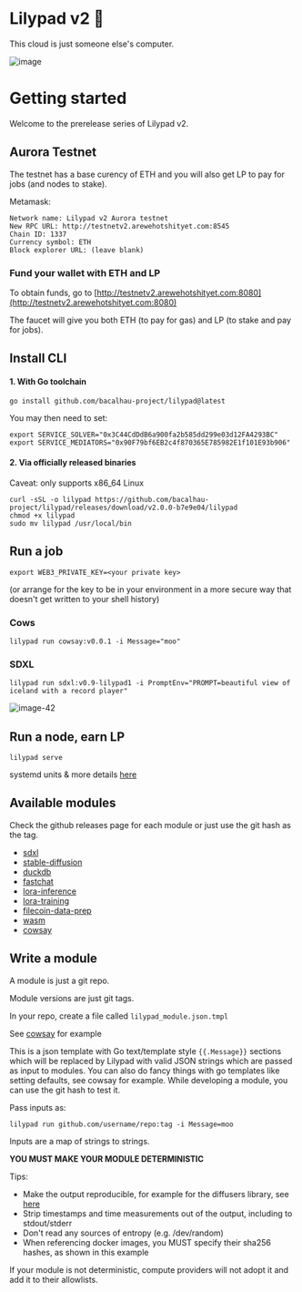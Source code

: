 # Lilypad v2 🍃

This cloud is just someone else's computer.

![image](https://github.com/bacalhau-project/lilypad/assets/264658/d91dad9a-ca46-43d4-a94b-d33454efc7ae)

# Getting started

Welcome to the prerelease series of Lilypad v2.

## Aurora Testnet

The testnet has a base curency of ETH and you will also get LP to pay for jobs (and nodes to stake).

Metamask:

```
Network name: Lilypad v2 Aurora testnet
New RPC URL: http://testnetv2.arewehotshityet.com:8545
Chain ID: 1337
Currency symbol: ETH
Block explorer URL: (leave blank)
```

### Fund your wallet with ETH and LP

To obtain funds, go to [http://testnetv2.arewehotshityet.com:8080](http://testnetv2.arewehotshityet.com:8080)

The faucet will give you both ETH (to pay for gas) and LP (to stake and pay for jobs).

## Install CLI

#### 1. With Go toolchain 

```shell
go install github.com/bacalhau-project/lilypad@latest
```
You may then need to set:
```
export SERVICE_SOLVER="0x3C44CdDdB6a900fa2b585dd299e03d12FA4293BC"
export SERVICE_MEDIATORS="0x90F79bf6EB2c4f870365E785982E1f101E93b906"
```

#### 2. Via officially released binaries

Caveat: only supports x86_64 Linux

```
curl -sSL -o lilypad https://github.com/bacalhau-project/lilypad/releases/download/v2.0.0-b7e9e04/lilypad
chmod +x lilypad
sudo mv lilypad /usr/local/bin
```

## Run a job

```
export WEB3_PRIVATE_KEY=<your private key>
```
(or arrange for the key to be in your environment in a more secure way that doesn't get written to your shell history)


### Cows

```
lilypad run cowsay:v0.0.1 -i Message="moo"
```


### SDXL

```
lilypad run sdxl:v0.9-lilypad1 -i PromptEnv="PROMPT=beautiful view of iceland with a record player"
```

![image-42](https://github.com/bacalhau-project/lilypad/assets/264658/d48bb897-79a0-4f3a-b938-e85a8cfa3f0e)

## Run a node, earn LP

```
lilypad serve
```

systemd units & more details [here](https://github.com/bacalhau-project/lilypad/tree/main/ops)

## Available modules

Check the github releases page for each module or just use the git hash as the tag.

* [sdxl](https://github.com/bacalhau-project/lilypad-module-sdxl)
* [stable-diffusion](https://github.com/bacalhau-project/lilypad-module-stable-diffusion)
* [duckdb](https://github.com/bacalhau-project/lilypad-module-duckdb)
* [fastchat](https://github.com/bacalhau-project/lilypad-module-fastchat)
* [lora-inference](https://github.com/bacalhau-project/lilypad-module-lora-inference)
* [lora-training](https://github.com/bacalhau-project/lilypad-module-lora-training)
* [filecoin-data-prep](https://github.com/bacalhau-project/lilypad-module-filecoin-data-prep)
* [wasm](https://github.com/bacalhau-project/lilypad-module-wasm)
* [cowsay](https://github.com/bacalhau-project/lilypad-module-cowsay)


## Write a module

A module is just a git repo.

Module versions are just git tags.

In your repo, create a file called `lilypad_module.json.tmpl`

See [cowsay](https://github.com/bacalhau-project/lilypad-module-cowsay) for example

This is a json template with Go text/template style `{{.Message}}` sections which will be replaced by Lilypad with valid JSON strings which are passed as input to modules. You can also do fancy things with go templates like setting defaults, see cowsay for example. While developing a module, you can use the git hash to test it.

Pass inputs as:

```
lilypad run github.com/username/repo:tag -i Message=moo
```

Inputs are a map of strings to strings.

**YOU MUST MAKE YOUR MODULE DETERMINISTIC**

Tips:
* Make the output reproducible, for example for the diffusers library, see [here](https://huggingface.co/docs/diffusers/using-diffusers/reproducibility)
* Strip timestamps and time measurements out of the output, including to stdout/stderr
* Don't read any sources of entropy (e.g. /dev/random)
* When referencing docker images, you MUST specify their sha256 hashes, as shown in this example

If your module is not deterministic, compute providers will not adopt it and add it to their allowlists.


